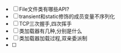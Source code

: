 - [ ] File文件类有哪些API?
- [ ] transient和static修饰的成员变量不序列化
- [ ] TCP三次握手,四次挥手
- [ ] 类加载器有几种,分别是什么
- [ ] 类加载器加载过程,双亲委派制
- [ ] 